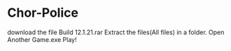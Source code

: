 # Chor-Police
download the file Build 12.1.21.rar
Extract the files(All files) in a folder.
Open Another Game.exe
Play! 
